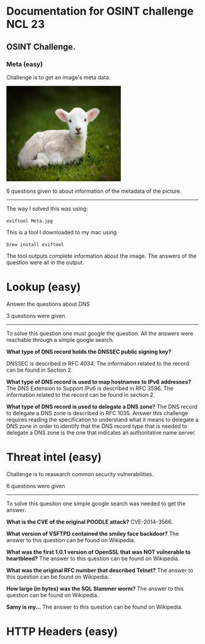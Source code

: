 # Documentation for OSINT challenge NCL 23

## OSINT Challenge.

### Meta (easy)

Challenge is to get an image's meta data.

<img src="Meta.jpg" alt="image" width="300" height="250"/>

6 questions given to about information of the metadata of the picture.

---

The way I solved this was using:

`exiftool Meta.jpg`

This is a tool I downloaded to my mac using

`brew install exiftool`

The tool outputs complete information about the image.
The answers of the question were all in the output.

# Lookup (easy)

Answer the questions about DNS

3 questions were given.

---

To solve this question one must google the question.
All the answers were reachable through a simple google search.

**What type of DNS record holds the DNSSEC public signing key?**

DNSSEC is described in RFC 4034.
The information related to the record can be found in Section 2.

**What type of DNS record is used to map hostnames to IPv6 addresses?**
The DNS Extension to Support IPv6 is described in RFC 3596.
The information related to the record can be found in section 2.

**What type of DNS record is used to delegate a DNS zone?**
The DNS record to delegate a DNS zone is described in RFC 1035.
Answer this challenge requires reading the specification to understand what it means to delegate a DNS zone in order to identify that the DNS record type that is needed to delegate a DNS zone is the one that indicates an authoritative name server.

# Threat intel (easy)

Challenge is to reasearch common security vulnerabilities.

6 questions were given

---

To solve this quesiton one simple google search was needed to get the answer.

**What is the CVE of the original POODLE attack?**
CVE-2014-3566.

**What version of VSFTPD contained the smiley face backdoor?**
The answer to this question can be found on Wikipedia.

**What was the first 1.0.1 version of OpenSSL that was NOT vulnerable to heartbleed?**
The answer to this question can be found on Wikipedia.

**What was the original RFC number that described Telnet?**
The answer to this question can be found on Wikipedia.

**How large (in bytes) was the SQL Slammer worm?**
The answer to this question can be found on Wikipedia.

**Samy is my…**
The answer to this question can be found on Wikipedia.

# HTTP Headers (easy)
